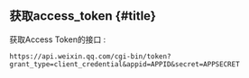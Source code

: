 ## 获取access\_token {#title}

获取Access Token的接口 : 

```
https://api.weixin.qq.com/cgi-bin/token?grant_type=client_credential&appid=APPID&secret=APPSECRET
```





